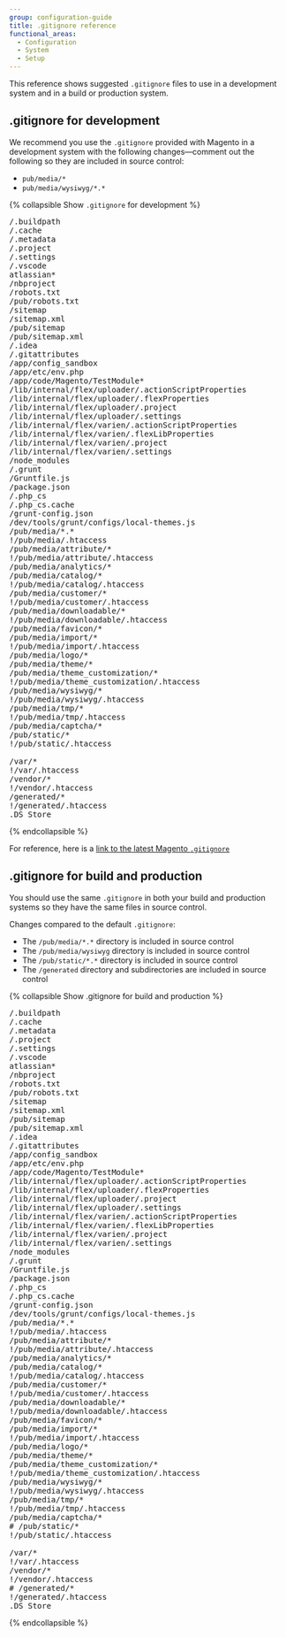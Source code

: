 ```yaml
---
group: configuration-guide
title: .gitignore reference
functional_areas:
  - Configuration
  - System
  - Setup
---
```


This reference shows suggested `.gitignore` files to use in a development system and in a build or production system.



## .gitignore for development
We recommend you use the `.gitignore` provided with Magento in a development system with the following changes&mdash;comment out the following so they are included in source control:

*	`pub/media/*`
*	`pub/media/wysiwyg/*.*`

{% collapsible Show `.gitignore` for development %}

<pre>/.buildpath
/.cache
/.metadata
/.project
/.settings
/.vscode
atlassian*
/nbproject
/robots.txt
/pub/robots.txt
/sitemap
/sitemap.xml
/pub/sitemap
/pub/sitemap.xml
/.idea
/.gitattributes
/app/config_sandbox
/app/etc/env.php
/app/code/Magento/TestModule*
/lib/internal/flex/uploader/.actionScriptProperties
/lib/internal/flex/uploader/.flexProperties
/lib/internal/flex/uploader/.project
/lib/internal/flex/uploader/.settings
/lib/internal/flex/varien/.actionScriptProperties
/lib/internal/flex/varien/.flexLibProperties
/lib/internal/flex/varien/.project
/lib/internal/flex/varien/.settings
/node_modules
/.grunt
/Gruntfile.js
/package.json
/.php_cs
/.php_cs.cache
/grunt-config.json
/dev/tools/grunt/configs/local-themes.js
/pub/media/*.*
!/pub/media/.htaccess
/pub/media/attribute/*
!/pub/media/attribute/.htaccess
/pub/media/analytics/*
/pub/media/catalog/*
!/pub/media/catalog/.htaccess
/pub/media/customer/*
!/pub/media/customer/.htaccess
/pub/media/downloadable/*
!/pub/media/downloadable/.htaccess
/pub/media/favicon/*
/pub/media/import/*
!/pub/media/import/.htaccess
/pub/media/logo/*
/pub/media/theme/*
/pub/media/theme_customization/*
!/pub/media/theme_customization/.htaccess
/pub/media/wysiwyg/*
!/pub/media/wysiwyg/.htaccess
/pub/media/tmp/*
!/pub/media/tmp/.htaccess
/pub/media/captcha/*
/pub/static/*
!/pub/static/.htaccess

/var/*
!/var/.htaccess
/vendor/*
!/vendor/.htaccess
/generated/*
!/generated/.htaccess
.DS_Store
</pre>

{% endcollapsible %}

For reference, here is a [link to the latest Magento `.gitignore`](https://raw.githubusercontent.com/magento/magento2/2.3/.gitignore)

## .gitignore for build and production
You should use the same `.gitignore` in both your build and production systems so they have the same files in source control.

Changes compared to the default `.gitignore`:

*	The `/pub/media/*.*` directory is included in source control
*	The `/pub/media/wysiwyg` directory is included in source control
*	The `/pub/static/*.*` directory is included in source control
*	The `/generated` directory and subdirectories are included in source control

{% collapsible Show .gitignore for build and production %}

<pre>/.buildpath
/.cache
/.metadata
/.project
/.settings
/.vscode
atlassian*
/nbproject
/robots.txt
/pub/robots.txt
/sitemap
/sitemap.xml
/pub/sitemap
/pub/sitemap.xml
/.idea
/.gitattributes
/app/config_sandbox
/app/etc/env.php
/app/code/Magento/TestModule*
/lib/internal/flex/uploader/.actionScriptProperties
/lib/internal/flex/uploader/.flexProperties
/lib/internal/flex/uploader/.project
/lib/internal/flex/uploader/.settings
/lib/internal/flex/varien/.actionScriptProperties
/lib/internal/flex/varien/.flexLibProperties
/lib/internal/flex/varien/.project
/lib/internal/flex/varien/.settings
/node_modules
/.grunt
/Gruntfile.js
/package.json
/.php_cs
/.php_cs.cache
/grunt-config.json
/dev/tools/grunt/configs/local-themes.js
/pub/media/*.*
!/pub/media/.htaccess
/pub/media/attribute/*
!/pub/media/attribute/.htaccess
/pub/media/analytics/*
/pub/media/catalog/*
!/pub/media/catalog/.htaccess
/pub/media/customer/*
!/pub/media/customer/.htaccess
/pub/media/downloadable/*
!/pub/media/downloadable/.htaccess
/pub/media/favicon/*
/pub/media/import/*
!/pub/media/import/.htaccess
/pub/media/logo/*
/pub/media/theme/*
/pub/media/theme_customization/*
!/pub/media/theme_customization/.htaccess
/pub/media/wysiwyg/*
!/pub/media/wysiwyg/.htaccess
/pub/media/tmp/*
!/pub/media/tmp/.htaccess
/pub/media/captcha/*
# /pub/static/*
!/pub/static/.htaccess

/var/*
!/var/.htaccess
/vendor/*
!/vendor/.htaccess
# /generated/*
!/generated/.htaccess
.DS_Store</pre>

{% endcollapsible %}

